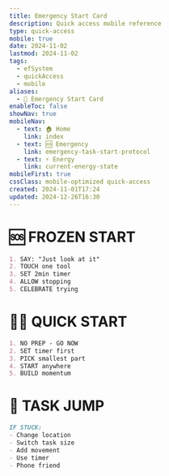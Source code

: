 ```yaml
---
title: Emergency Start Card
description: Quick access mobile reference
type: quick-access
mobile: true
date: 2024-11-02
lastmod: 2024-11-02
tags:
  - efSystem
  - quickAccess
  - mobile
aliases:
  - 📱 Emergency Start Card
enableToc: false
showNav: true
mobileNav:
  - text: 🏠 Home
    link: index
  - text: 🆘 Emergency
    link: emergency-task-start-protocol
  - text: ⚡ Energy
    link: current-energy-state
mobileFirst: true
cssClass: mobile-optimized quick-access
created: 2024-11-01T17:24
updated: 2024-12-26T16:30
---
```


# 🆘 FROZEN START
```markdown
1. SAY: "Just look at it"
2. TOUCH one tool
3. SET 2min timer
4. ALLOW stopping
5. CELEBRATE trying
```

# 🏃‍♀️ QUICK START
```markdown
1. NO PREP - GO NOW
2. SET timer first
3. PICK smallest part
4. START anywhere
5. BUILD momentum
```

# 🎯 TASK JUMP
```markdown
IF STUCK:
- Change location
- Switch task size
- Add movement
- Use timer
- Phone friend
```